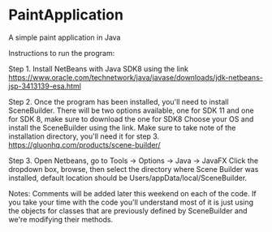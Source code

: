 # PaintApplication
A simple paint application in Java


Instructions to run the program:

Step 1. Install NetBeans with Java SDK8 using the link
  https://www.oracle.com/technetwork/java/javase/downloads/jdk-netbeans-jsp-3413139-esa.html

Step 2. Once the program has been installed, you'll need to install SceneBuilder.
  There will be two options available, one for SDK 11 and one for SDK 8, make sure to download the one for SDK8
  Choose your OS and install the SceneBuilder using the link.
  Make sure to take note of the installation directory, you'll need it for step 3.
  https://gluonhq.com/products/scene-builder/
  
Step 3. Open Netbeans, go to Tools -> Options -> Java -> JavaFX
  Click the dropdown box, browse, then select the directory where Scene Builder was installed,
  default location should be Users/appData/local/SceneBuilder.


Notes:
Comments will be added later this weekend on each of the code. If you take your time with the code you'll understand most of it is just using the objects for classes that are previously defined by SceneBuilder and we're modifying their methods. 
